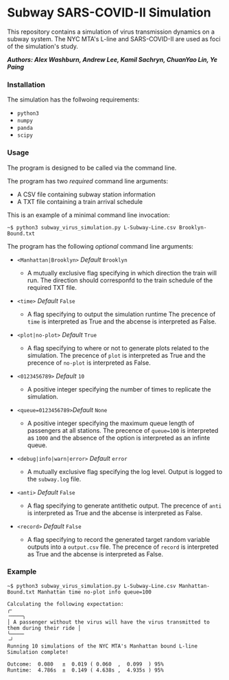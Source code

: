 # Subway SARS-COVID-II Simulation

This repository contains a simulation of virus transmission dynamics on a subway system. The NYC MTA's L-line and SARS-COVID-II are used as foci of the simulation's study.

***Authors: Alex Washburn, Andrew Lee, Kamil Sachryn, ChuanYao Lin, Ye Paing***

### Installation

The simulation has the follwoing requirements:

 - `python3`
 - `numpy`
 - `panda`
 - `scipy`

### Usage

The program is designed to be called via the command line.

The program has two *required* command line arguments:

 - A CSV file containing subway station information
 - A TXT file containing a train arrival schedule

This is an example of a minimal command line invocation:

```
~$ python3 subway_virus_simulation.py L-Subway-Line.csv Brooklyn-Bound.txt
```

The program has the following *optional* command line arguments:

 - `<Manhattan|Brooklyn>` *Default* `Brooklyn`
   - A mutually exclusive flag specifying in which direction the train will run.
     The direction should corresponfd to the train schedule of the required TXT file.

 - `<time>` *Default* `False`
   - A flag specifying to output the simulation runtime
     The precence of `time` is interpreted as True and the abcense is interpreted as False.

 - `<plot|no-plot>` *Default* `True`
   - A flag specifying to where or not to generate plots related to the simulation.
     The precence of `plot` is interpreted as True and the precence of `no-plot` is interpreted as False.

 - `<0123456789>` *Default* `10`
   - A positive integer specifying the number of times to replicate the simulation.

 - `<queue=0123456789>`*Default* `None`
   - A positive integer specifying the maximum queue length of passengers at all stations.
     The precence of `queue=100` is interpreted as `1000` and the absence of the option is interpreted as an infinte queue.

 - `<debug|info|warn|error>` *Default* `error`
   - A mutually exclusive flag specifying the log level. Output is logged to the `subway.log` file. 
 
 - `<anti>` *Default* `False`
   - A flag specifying to generate antithetic output. 
     The precence of `anti` is interpreted as True and the abcense is interpreted as False.
 
 - `<record>` *Default* `False`
   - A flag specifying to record the generated target random variable outputs into a `output.csv` file. 
     The precence of `record` is interpreted as True and the abcense is interpreted as False.

### Example

```
~$ python3 subway_virus_simulation.py L-Subway-Line.csv Manhattan-Bound.txt Manhattan time no-plot info queue=100

Calculating the following expectation:
╭╴                                                                                   ╶────╮
│ A passenger without the virus will have the virus transmitted to them during their ride │
╰────╴                                                                                   ╶╯
Running 10 simulations of the NYC MTA's Manhattan bound L-line
Simulation complete!                              

Outcome:  0.080   ±  0.019 ( 0.060  ,  0.099  ) 95%
Runtime:  4.786s  ±  0.149 ( 4.638s ,  4.935s ) 95%
```